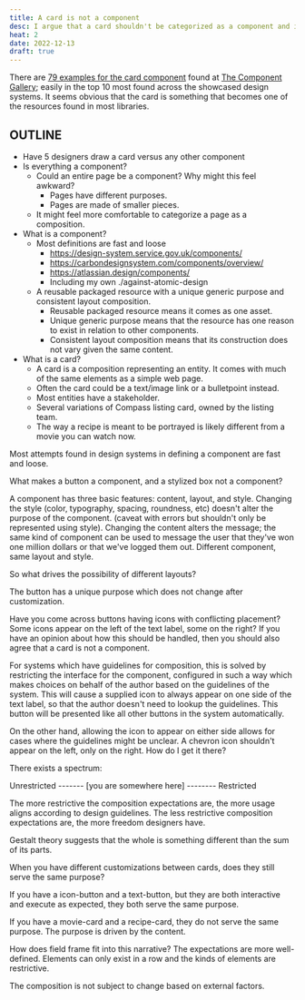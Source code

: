 ```yaml
---
title: A card is not a component
desc: I argue that a card shouldn't be categorized as a component and instead exist as another concept entirely.
heat: 2
date: 2022-12-13
draft: true
---
```


There are [79 examples for the card component](https://component.gallery/components/card/) found at [The Component Gallery](https://component.gallery/components/); easily in the top 10 most found across the showcased design systems. It seems obvious that the card is something that becomes one of the resources found in most libraries.

## OUTLINE

- Have 5 designers draw a card versus any other component
- Is everything a component?
  - Could an entire page be a component? Why might this feel awkward?
    - Pages have different purposes.
    - Pages are made of smaller pieces.
  - It might feel more comfortable to categorize a page as a composition.
- What is a component?
  - Most definitions are fast and loose
    - https://design-system.service.gov.uk/components/
    - https://carbondesignsystem.com/components/overview/
    - https://atlassian.design/components/
    - Including my own ./against-atomic-design
  - A reusable packaged resource with a unique generic purpose and consistent layout composition.
    - Reusable packaged resource means it comes as one asset.
    - Unique generic purpose means that the resource has one reason to exist in relation to other components.
    - Consistent layout composition means that its construction does not vary given the same content.
- What is a card?
  - A card is a composition representing an entity. It comes with much of the same elements as a simple web page.
  - Often the card could be a text/image link or a bulletpoint instead.
  - Most entities have a stakeholder.
  - Several variations of Compass listing card, owned by the listing team.
  - The way a recipe is meant to be portrayed is likely different from a movie you can watch now.

Most attempts found in design systems in defining a component are fast and loose.

What makes a button a component, and a stylized box not a component?

A component has three basic features: content, layout, and style. Changing the style (color, typography, spacing, roundness, etc) doesn't alter the purpose of the component. (caveat with errors but shouldn't only be represented using style). Changing the content alters the message; the same kind of component can be used to message the user that they've won one million dollars or that we've logged them out. Different component, same layout and style.

So what drives the possibility of different layouts? 

The button has a unique purpose which does not change after customization.

Have you come across buttons having icons with conflicting placement? Some icons appear on the left of the text label, some on the right? If you have an opinion about how this should be handled, then you should also agree that a card is not a component.

For systems which have guidelines for composition, this is solved by restricting the interface for the component, configured in such a way which makes choices on behalf of the author based on the guidelines of the system. This will cause a supplied icon to always appear on one side of the text label, so that the author doesn't need to lookup the guidelines. This button will be presented like all other buttons in the system automatically.

On the other hand, allowing the icon to appear on either side allows for cases where the guidelines might be unclear. A chevron icon shouldn't appear on the left, only on the right. How do I get it there?

There exists a spectrum:

Unrestricted ------- [you are somewhere here] -------- Restricted

The more restrictive the composition expectations are, the more usage aligns according to design guidelines. The less restrictive composition expectations are, the more freedom designers have.

Gestalt theory suggests that the whole is something different than the sum of its parts. 

When you have different customizations between cards, does they still serve the same purpose?

If you have a icon-button and a text-button, but they are both interactive and execute as expected, they both serve the same purpose.

If you have a movie-card and a recipe-card, they do not serve the same purpose. The purpose is driven by the content.

How does field frame fit into this narrative? The expectations are more well-defined. Elements can only exist in a row and the kinds of elements are restrictive.

The composition is not subject to change based on external factors.